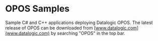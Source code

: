 # OPOS Samples

Sample C# and C++ applications deploying Datalogic OPOS. The latest release of OPOS can be downloaded from [www.datalogic.com](www.datalogic.com) by searching "OPOS" in the top bar.